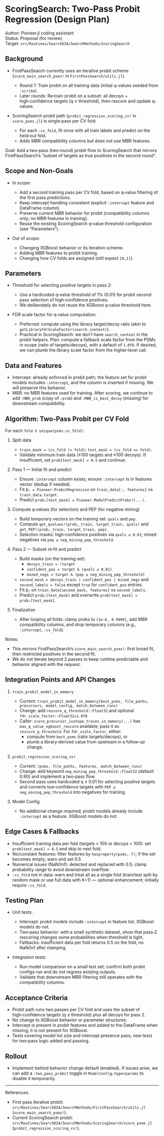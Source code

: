 # ScoringSearch: Two‑Pass Probit Regression (Design Plan)

Author: Pioneer.jl coding assistant  
Status: Proposal (for review)  
Target: `src/Routines/SearchDIA/SearchMethods/ScoringSearch`

## Background

- FirstPassSearch currently uses an iterative probit scheme (`score_main_search_psms!` in `FirstPassSearch/utils.jl`).
  - Round 1: Train probit on all training data (initial q-values seeded from `:scribe`).
  - Later rounds: Re‑train probit on a subset: all decoys + high‑confidence targets (q ≤ threshold), then rescore and update q-values.

- ScoringSearch probit path (`probit_regression_scoring_cv!` in `score_psms.jl`) is single‑pass per CV fold:
  - For each `:cv_fold`, fit once with all train labels and predict on the held‑out fold.
  - Adds MBR compatibility columns but does not use MBR features.

Goal: Add a two‑pass (two‑round) probit flow to ScoringSearch that mirrors FirstPassSearch’s “subset of targets as true positives in the second round”.

## Scope and Non‑Goals

- In scope:
  - Add a second training pass per CV fold, based on q‑value filtering of the first pass predictions.
  - Keep intercept handling consistent (explicit `:intercept` feature and DataFrame column).
  - Preserve current MBR behavior for probit (compatibility columns only; no MBR features in training).
  - Reuse the existing ScoringSearch q‑value threshold configuration (see “Parameters”).

- Out of scope:
  - Changing XGBoost behavior or its iteration scheme.
  - Adding MBR features to probit training.
  - Changing how CV folds are assigned (still expect `[0,1]`).

## Parameters

- Threshold for selecting positive targets in pass 2:
  - Use a hardcoded q‑value threshold of 1% (0.01) for probit second pass selection of high‑confidence positives.
  - We deliberately do not reuse the XGBoost q‑value threshold here.

- FDR scale factor for q‑value computation:
  - Preferred: compute using the library target/decoy ratio (akin to `getLibraryFdrScaleFactor(search_context)`).
  - Practical in ScoringSearch: we don’t have `search_context` in the probit helpers. Plan: compute a fallback scale factor from the PSMs in scope (ratio of targets/decoys), with a default of `1.0f0`. If desired, we can plumb the library scale factor from the higher‑level call.

## Data and Features

- Intercept: already enforced in probit path; the feature set for probit models includes `:intercept`, and the column is inserted if missing. We will preserve this behavior.
- MBR: no MBR features used for training. After scoring, we continue to add `:MBR_prob` (copy of `:prob`) and `:MBR_is_best_decoy` (missing) for downstream compatibility.

## Algorithm: Two‑Pass Probit per CV Fold

For each `fold ∈ unique(psms.cv_fold)`:

1) Split data
   - `train_mask = (cv_fold != fold)`; `test_mask = (cv_fold == fold)`.
   - Validate minimum train data (≥100 targets and ≥100 decoys). If insufficient, set `prob[test_mask] = 0.5` and continue.

2) Pass 1 — Initial fit and predict
   - Ensure `:intercept` column exists; ensure `:intercept` is in features vector (dedup if needed).
   - Fit `β₁ = Pioneer.ProbitRegression` on `train_data[:, features]` vs `train_data.target`.
   - Predict `prob₁[test_mask] = Pioneer.ModelPredictProbs!(...)`.

3) Compute q‑values (for selection) and PEP (for negative mining)
   - Build temporary vectors on the training set: `qvals` and `pep`.
   - Compute `get_qvalues!(prob₁_train, target_train, qvals)` and `get_PEP!(prob₁_train, target_train, pep)`.
   - Selection masks: high‑confidence positives via `qvals ≤ 0.01`; mined negatives via `pep ≥ neg_mining_pep_threshold`.

4) Pass 2 — Subset re‑fit and predict
   - Build masks (on the training set):
     - `decoys_train = !target`
     - `confident_pos = target & (qvals ≤ 0.01)`
     - `mined_negs = target & (pep ≥ neg_mining_pep_threshold)`
   - `second_mask = decoys_train | confident_pos | mined_negs` and `second_labels = false` except `true` for `confident_pos` entries.
   - Fit `β₂` on `train_data[second_mask, features]` vs `second_labels`.
   - Predict `prob₂[test_mask]` and overwrite `prob[test_mask] = prob₂[test_mask]`.

5) Finalization
   - After looping all folds: clamp probs to `[1e-6, 0.9999]`, add MBR compatibility columns, and drop temporary columns (e.g., `:intercept`, `:cv_fold`).

Notes:
- This mirrors FirstPassSearch’s `score_main_search_psms!`: first broad fit, then restricted positives in the second fit.
- We do not iterate beyond 2 passes to keep runtime predictable and behavior aligned with the request.

## Integration Points and API Changes

1) `train_probit_model_in_memory`
   - Current: `train_probit_model_in_memory(best_psms, file_paths, precursors, model_config, match_between_runs)`
   - Change: add `rescore_q_threshold::Float32` and optional `fdr_scale_factor::Float32=1.0f0`
   - Caller: `score_precursor_isotope_traces_in_memory(...)` has `max_q_value_xgboost_rescore` available; pass it as `rescore_q_threshold`. For `fdr_scale_factor`, either:
     - compute from `best_psms` (ratio targets/decoys), or
     - plumb a library‑derived value from upstream in a follow‑up change.

2) `probit_regression_scoring_cv!`
   - Current: `(psms, file_paths, features, match_between_runs)`
   - Change: add keyword `neg_mining_pep_threshold::Float32` (default 0.90) and implement a two‑pass flow.
   - Second pass uses hardcoded q ≤ 0.01 for selecting positive targets and converts low‑confidence targets with `PEP ≥ neg_mining_pep_threshold` into negatives for training.

3) Model Config
   - No additional change required; probit models already include `:intercept` as a feature. XGBoost models do not.

## Edge Cases & Fallbacks

- Insufficient training data per fold (targets < 100 or decoys < 100): set `prob[test_mask] = 0.5` and skip to next fold.
- No/constant features: filter features by `hasproperty(psms, f)`; if the set becomes empty, warn and set 0.5.
- Numerical issues (NaN/Inf): detected and replaced with 0.5; clamp probability range to avoid downstream overflow.
- `:cv_fold` not in data: warn and treat all as a single fold (train/test split by random mask or use full data with K=1) — optional enhancement; initially require `:cv_fold`.

## Testing Plan

- Unit tests:
  - Intercept: probit models include `:intercept` in feature list; XGBoost models do not.
  - Two‑pass behavior: with a small synthetic dataset, show that pass‑2 rescoring changes some probabilities when threshold is tight.
  - Fallbacks: insufficient data per fold returns 0.5 on the fold; no NaN/Inf after clamping.

- Integration tests:
  - Run model comparison on a small test set; confirm both probit configs run and do not regress existing outputs.
  - Validate that downstream MBR filtering still operates with the compatibility columns.

## Acceptance Criteria

- Probit path runs two passes per CV fold and uses the subset of high‑confidence targets (q ≤ threshold) plus all decoys for pass 2.
- No change to XGBoost behavior or parameter structures.
- Intercept is present in probit features and added to the DataFrame when missing; it is not present for XGBoost.
- Tests covering model list size and intercept presence pass; new tests for two‑pass logic added and passing.

## Rollout

- Implement behind behavior change default (enabled). If issues arise, we can add a `:two_pass_probit` toggle in `ModelConfig.hyperparams` to disable it temporarily.

---

References:
- First pass iterative probit: `src/Routines/SearchDIA/SearchMethods/FirstPassSearch/utils.jl` (`score_main_search_psms!`).
- Current ScoringSearch probit: `src/Routines/SearchDIA/SearchMethods/ScoringSearch/score_psms.jl` (`probit_regression_scoring_cv!`).
